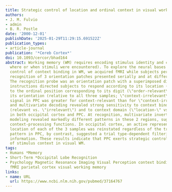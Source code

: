 ```yaml
---
title: Strategic control of location and ordinal context in visual working memory
authors:
- J. M. Fulvio
- admin
- B. R. Postle
date: '2000-12-01'
publishDate: '2025-01-29T11:29:15.691522Z'
publication_types:
- article-journal
publication: '*Cereb Cortex*'
doi: 10.1093/cercor/bhad164
abstract: Working memory (WM) requires encoding stimulus identity and context (e.g.
  where or when stimuli were encountered). To explore the neural bases of the strategic
  control of context binding in WM, we acquired fMRI while subjects performed delayed
  recognition of 3 orientation patches presented serially and at different locations.
  The recognition probe was an orientation patch with a superimposed digit, and pretrial
  instructions directed subjects to respond according to its location (\"location-relevant\"),
  to the ordinal position corresponding to its digit (\"order-relevant\"), or to just
  its orientation (relative to all three samples; \"context-irrelevant\"). Delay period
  signal in PPC was greater for context-relevant than for \"context-irrelevant\" trials,
  and multivariate decoding revealed strong sensitivity to context binding requirements
  (relevant vs. \"irrelevant\") and to context domain (\"location-\" vs. \"order-relevant\")
  in both occipital cortex and PPC. At recognition, multivariate inverted encoding
  modeling revealed markedly different patterns in these 2 regions, suggesting different
  context-processing functions. In occipital cortex, an active representation of the
  location of each of the 3 samples was reinstated regardless of the trial type. The
  pattern in PPC, by contrast, suggested a trial type-dependent filtering of sample
  information. These results indicate that PPC exerts strategic control over the representation
  of stimulus context in visual WM.
tags:
- Humans *Memory
- Short-Term *Occipital Lobe Recognition
- Psychology Magnetic Resonance Imaging Visual Perception context binding control
  fMRI parietal cortex visual working memory
links:
- name: URL
  url: https://www.ncbi.nlm.nih.gov/pubmed/37164767
---
```

